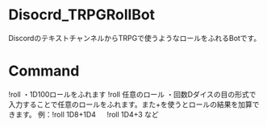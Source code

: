 # Disocrd_TRPGRollBot
DiscordのテキストチャンネルからTRPGで使うようなロールをふれるBotです。

# Command
!roll
・1D100ロールをふれます
!roll 任意のロール
・回数Dダイスの目の形式で入力することで任意のロールをふれます。また+を使うとロールの結果を加算できます。
例：!roll 1D8+1D4
　 !roll 1D4+3
など
